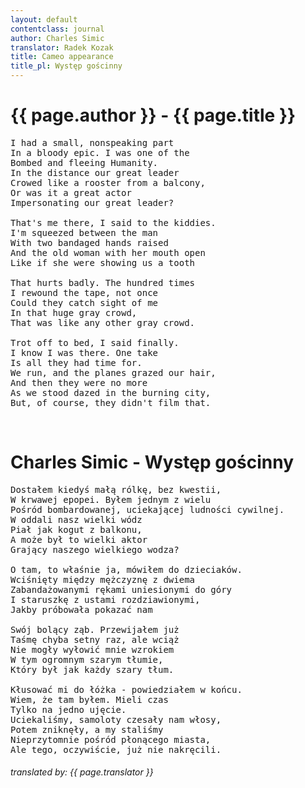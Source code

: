```yaml
---
layout: default
contentclass: journal
author: Charles Simic
translator: Radek Kozak
title: Cameo appearance
title_pl: Występ gościnny
---
```


<h1 class="poem-title">{{ page.author }} - {{ page.title }}</h1>

<pre class="poem">
I had a small, nonspeaking part
In a bloody epic. I was one of the
Bombed and fleeing Humanity.
In the distance our great leader
Crowed like a rooster from a balcony,
Or was it a great actor
Impersonating our great leader?

That's me there, I said to the kiddies.
I'm squeezed between the man
With two bandaged hands raised
And the old woman with her mouth open
Like if she were showing us a tooth

That hurts badly. The hundred times
I rewound the tape, not once
Could they catch sight of me
In that huge gray crowd,
That was like any other gray crowd.

Trot off to bed, I said finally.
I know I was there. One take
Is all they had time for.
We run, and the planes grazed our hair,
And then they were no more
As we stood dazed in the burning city,
But, of course, they didn't film that.
</pre>
<br/>
<h1 id="pl" class="poem-title">Charles Simic - Występ gościnny</h1>

<pre class="poem">
Dostałem kiedyś małą rólkę, bez kwestii,
W krwawej epopei. Byłem jednym z wielu
Pośród bombardowanej, uciekającej ludności cywilnej.
W oddali nasz wielki wódz
Piał jak kogut z balkonu,
A może był to wielki aktor
Grający naszego wielkiego wodza?

O tam, to właśnie ja, mówiłem do dzieciaków.
Wciśnięty między mężczyznę z dwiema
Zabandażowanymi rękami uniesionymi do góry
I staruszkę z ustami rozdziawionymi,
Jakby próbowała pokazać nam

Swój bolący ząb. Przewijałem już
Taśmę chyba setny raz, ale wciąż
Nie mogły wyłowić mnie wzrokiem
W tym ogromnym szarym tłumie,
Który był jak każdy szary tłum.

Kłusować mi do łóżka - powiedziałem w końcu.
Wiem, że tam byłem. Mieli czas 
Tylko na jedno ujęcie.
Uciekaliśmy, samoloty czesały nam włosy,
Potem zniknęły, a my staliśmy
Nieprzytomnie pośród płonącego miasta,
Ale tego, oczywiście, już nie nakręcili.
</pre>

<h6 class="poem">translated by: {{ page.translator }}</h6>
